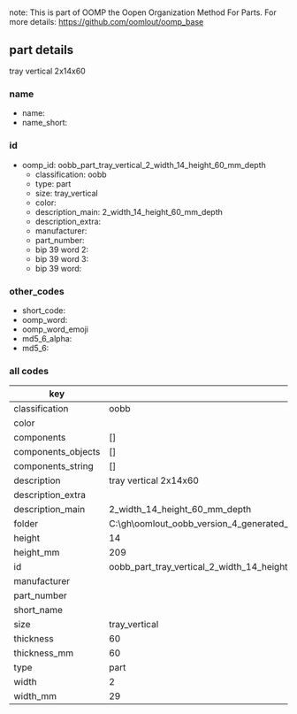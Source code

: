 #   

note: This is part of OOMP the Oopen Organization Method For Parts. For more details: https://github.com/oomlout/oomp_base

##  part details



tray vertical 2x14x60

### name
* name: 
* name_short: 
### id
* oomp_id: oobb_part_tray_vertical_2_width_14_height_60_mm_depth
  * classification: oobb
  * type: part
  * size: tray_vertical
  * color: 
  * description_main: 2_width_14_height_60_mm_depth
  * description_extra: 
  * manufacturer: 
  * part_number: 
  * bip 39 word 2: 
  * bip 39 word 3: 
  * bip 39 word: 

### other_codes
* short_code: 
* oomp_word: 
* oomp_word_emoji 
* md5_6_alpha: 
* md5_6: 









### all codes 
| key | value |  
| --- | --- |  
| classification | oobb |  
| color |  |  
| components | [] |  
| components_objects | [] |  
| components_string | [] |  
| description | tray vertical 2x14x60 |  
| description_extra |  |  
| description_main | 2_width_14_height_60_mm_depth |  
| folder | C:\gh\oomlout_oobb_version_4_generated_parts\things\oobb_part_tray_vertical_2_width_14_height_60_mm_depth |  
| height | 14 |  
| height_mm | 209 |  
| id | oobb_part_tray_vertical_2_width_14_height_60_mm_depth |  
| manufacturer |  |  
| part_number |  |  
| short_name |  |  
| size | tray_vertical |  
| thickness | 60 |  
| thickness_mm | 60 |  
| type | part |  
| width | 2 |  
| width_mm | 29 |  
